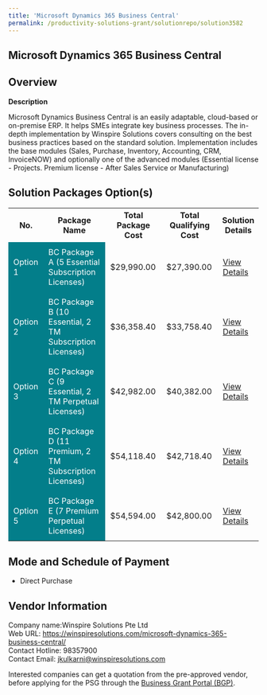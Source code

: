 ```yaml
---
title: 'Microsoft Dynamics 365 Business Central'
permalink: /productivity-solutions-grant/solutionrepo/solution3582
---
```


## Microsoft Dynamics 365 Business Central

## Overview

**Description**

Microsoft Dynamics Business Central is an easily adaptable, cloud-based or on-premise ERP. It helps SMEs integrate key business processes. The in-depth implementation by Winspire Solutions covers consulting on the best business practices based on the standard solution. Implementation includes the base modules (Sales, Purchase, Inventory, Accounting, CRM, InvoiceNOW) and optionally one of the advanced modules (Essential license - Projects. Premium license -  After Sales Service or Manufacturing)

## Solution Packages Option(s)

<table>
<tr>
<th><b>No.</b></th>
<th><b>Package Name</b></th>
<th><b>Total Package Cost</b></th>
<th><b>Total Qualifying Cost</b></th>
<th><b>Solution Details</b></th>
</tr>
<tr>
<td style='padding: 10px; background-color: #037E8A; color: #FFFFFF;'>Option 1</td>
<td style='padding: 10px; background-color: #037E8A; color: #FFFFFF;'>BC Package A (5 Essential Subscription Licenses)</td>
<td style='padding: 10px;'>$29,990.00</td>
<td style='padding: 10px;'>$27,390.00</td>
<td style='padding: 10px;'><a href='/images/psg/winspire_Desensitised_Annex_3_Part_1.pdf' target='_blank'>View Details</a></td>
</tr>
<tr>
<td style='padding: 10px; background-color: #037E8A; color: #FFFFFF;'>Option 2</td>
<td style='padding: 10px; background-color: #037E8A; color: #FFFFFF;'>BC Package B (10 Essential, 2 TM Subscription Licenses)</td>
<td style='padding: 10px;'>$36,358.40</td>
<td style='padding: 10px;'>$33,758.40</td>
<td style='padding: 10px;'><a href='/images/psg/winspire_Desensitised_Annex_3_Part_2.pdf' target='_blank'>View Details</a></td>
</tr>
<tr>
<td style='padding: 10px; background-color: #037E8A; color: #FFFFFF;'>Option 3</td>
<td style='padding: 10px; background-color: #037E8A; color: #FFFFFF;'>BC Package C (9 Essential, 2 TM Perpetual Licenses)</td>
<td style='padding: 10px;'>$42,982.00</td>
<td style='padding: 10px;'>$40,382.00</td>
<td style='padding: 10px;'><a href='/images/psg/winspire_Desensitised_Annex_3_Part_3.pdf' target='_blank'>View Details</a></td>
</tr>
<tr>
<td style='padding: 10px; background-color: #037E8A; color: #FFFFFF;'>Option 4</td>
<td style='padding: 10px; background-color: #037E8A; color: #FFFFFF;'>BC Package D (11 Premium, 2 TM Subscription Licenses)</td>
<td style='padding: 10px;'>$54,118.40</td>
<td style='padding: 10px;'>$42,718.40</td>
<td style='padding: 10px;'><a href='/images/psg/winspire_Desensitised_Annex_3_Part_4.pdf' target='_blank'>View Details</a></td>
</tr>
<tr>
<td style='padding: 10px; background-color: #037E8A; color: #FFFFFF;'>Option 5</td>
<td style='padding: 10px; background-color: #037E8A; color: #FFFFFF;'>BC Package E (7 Premium Perpetual Licenses)</td>
<td style='padding: 10px;'>$54,594.00</td>
<td style='padding: 10px;'>$42,800.00</td>
<td style='padding: 10px;'><a href='/images/psg/winspire_Desensitised_Annex_3_Part_5.pdf' target='_blank'>View Details</a></td>
</tr>
</table>

## Mode and Schedule of Payment

 - Direct Purchase

## Vendor Information

 Company name:Winspire Solutions Pte Ltd<br>Web URL: https://winspiresolutions.com/microsoft-dynamics-365-business-central/ <br>Contact Hotline: 98357900 <br>Contact Email: jkulkarni@winspiresolutions.com

Interested companies can get a quotation from the pre-approved vendor, before applying for the PSG through the <a href='https://www.businessgrants.gov.sg/' target='_blank' rel='noopener'>Business Grant Portal (BGP)</a>.

<script src="/jquery/resize-tables.js"></script>
